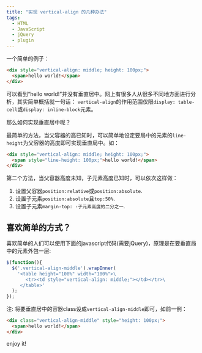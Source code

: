 ```yaml
---
title: "实现 vertical-align 的几种办法"
tags:
  - HTML
  - JavaScript
  - jQuery
  - plugin
---
```


一个简单的例子：

```html
<div style="vertical-align: middle; height: 100px;">
  <span>hello world!</span>
</div>
```

可以看到“hello world!”并没有垂直居中。网上有很多人从很多不同地方面进行分析，其实简单概括就一句话：
`vertical-align`的作用范围仅限`display: table-cell`或`display: inline-block`元素。

那么如何实现垂直居中呢？

<!-- more -->

最简单的方法，当父容器的高已知时，可以简单地设定要局中的元素的`line-height`为父容器的高度即可实现垂直局中。如：

```html
<div style="vertical-align: middle; height: 100px;">
  <span style="line-height: 100px;">hello world!</span>
</div>
```

第二个方法，当父容器高度未知，子元素高度已知时，可以依次这样做：

1. 设置父容器`position:relative`或`position:absolute`.
2. 设置子元素`position:absolute`且`top:50%`.
3. 设置子元素`margin-top: -子元素高度的二分之一`.

## 喜欢简单的方式？
喜欢简单的人们可以使用下面的javascript代码(需要jQuery)，原理是在要垂直局中的元素外包一层:

```javascript
$(function(){
  $('.vertical-align-middle').wrapInner(
    '<table height="100%" width="100%">\
       <tr><td style="vertical-align: middle;"></td></tr>\
     </table>'
  );
});
```

注: 将要垂直居中的容器class设成`vertical-align-middle`即可，如前一例：

```html
<div class="vertical-align-middle" style="height: 100px;">
  <span>hello world!</span>
</div>
```

enjoy it!
